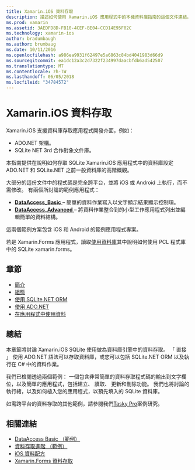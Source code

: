 ```yaml
---
title: Xamarin.iOS 資料存取
description: 描述如何使用 Xamarin.iOS 應用程式中的本機資料庫指南的這個文件連結。 連結的內容討論 SQLite.NET、 ADO.NET、 等等。
ms.prod: xamarin
ms.assetid: 3AEDFD8D-FB10-4CEF-BE04-CCD14E95F02C
ms.technology: xamarin-ios
author: bradumbaugh
ms.author: brumbaug
ms.date: 10/11/2016
ms.openlocfilehash: a986ea9931f62497e5a6863c84bd4041983d66d9
ms.sourcegitcommit: ea1dc12a3c2d7322f234997daacbfdb6ad542507
ms.translationtype: MT
ms.contentlocale: zh-TW
ms.lasthandoff: 06/05/2018
ms.locfileid: "34784572"
---
```

# <a name="xamarinios-data-access"></a>Xamarin.iOS 資料存取

Xamarin.iOS 支援資料庫存取應用程式開發介面，例如：

-  ADO.NET 架構。
-  SQLite NET 3rd 合作對象文件庫。

本指南提供在說明如何存取 SQLite Xamarin.iOS 應用程式中的資料庫設定 ADO.NET 和 SQLite.NET 之前一般資料庫的高階概觀。 

大部分的這份文件中的程式碼是完全跨平台，並將 iOS 或 Android 上執行，而不需修改。 有兩個所討論的範例應用程式：

-  [**DataAccess_Basic** ](https://github.com/xamarin/mobile-samples/tree/master/DataAccess/Basic) – 簡單的資料作業寫入以文字顯示結果顯示控制項。
-  [**DataAccess_Advanced** ](https://github.com/xamarin/mobile-samples/tree/master/DataAccess/Advanced) – 將資料作業整合到的小型工作應用程式列出並編輯簡單的資料結構。

這兩個範例方案包含 iOS 和 Android 的範例應用程式專案。

若是 Xamarin.Forms 應用程式，讀取[使用資料庫](~/xamarin-forms/app-fundamentals/databases.md)其中說明如何使用 PCL 程式庫中的 SQLite xamarin.forms。

## <a name="sections"></a>章節

-  [簡介](introduction.md)
-  [組態](configuration.md)
-  [使用 SQLite.NET ORM](using-sqlite-orm.md)
-  [使用 ADO.NET](using-adonet.md)
-  [在應用程式中使用資料](using-data-in-an-app.md)

## <a name="summary"></a>總結

本章節將討論 Xamarin.iOS SQLite 使用做為資料庫引擎中的資料存取。 「 直接 」 使用 ADO.NET 語法可以存取資料庫，或您可以包括 SQLite.NET ORM 以及執行在 C# 中的資料作業。

我們已檢閱透過兩個範例： 一個包含非常簡單的資料存取程式碼的輸出到文字欄位，以及簡單的應用程式，包括建立、 讀取、 更新和刪除功能。 我們也將討論的執行緒，以及如何植入您的應用程式，以預先填入的 SQLite 資料庫。

如需跨平台的資料存取的其他範例，請參閱我們[Tasky Pro](~/cross-platform/app-fundamentals/building-cross-platform-applications/case-study-tasky.md)案例研究。

## <a name="related-links"></a>相關連結

- [DataAccess Basic （範例）](https://github.com/xamarin/mobile-samples/tree/master/DataAccess/Basic)
- [資料存取進階 （範例）](https://github.com/xamarin/mobile-samples/tree/master/DataAccess/Advanced)
- [iOS 資料配方](https://developer.xamarin.com/recipes/ios/data/sqlite/)
- [Xamarin.Forms 資料存取](~/xamarin-forms/app-fundamentals/databases.md)

